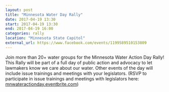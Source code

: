 ```yaml
---
layout: post
title: "Minnesota Water Day Rally"
date: 2017-04-19 13:30
start: 2017-04-19 13:30
end: 2017-04-19 16:00
categories: rally
location: "Minnesota State Capitol"
external_url: https://www.facebook.com/events/1199589510153809
---
```

Join more than 20+ water groups for the Minnesota Water Action Day Rally! This Rally will be part of a full day of public action and advocacy to let lawmakers know we care about our water. Other events of the day will include issue trainings and meetings with your legislators. (RSVP to participate in issue trainings and meetings with legislators here: [mnwateractionday.eventbrite.com](https://www.eventbrite.com/e/minnesota-water-action-day-registration-31483505011))
